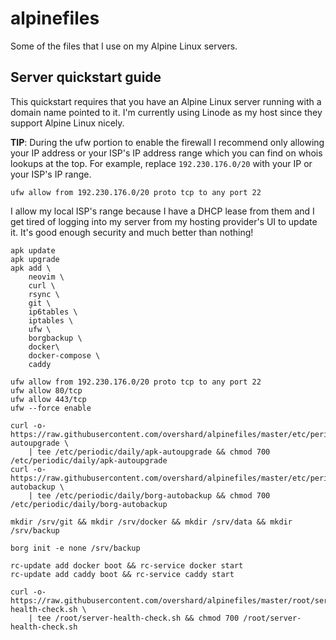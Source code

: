# alpinefiles

Some of the files that I use on my Alpine Linux servers.


## Server quickstart guide

This quickstart requires that you have an Alpine Linux server running with a
domain name pointed to it. I'm currently using Linode as my host since they
support Alpine Linux nicely.

**TIP**: During the ufw portion to enable the firewall I recommend only allowing
your IP address or your ISP's IP address range which you can find on whois
lookups at the top. For example, replace `192.230.176.0/20` with your IP or your
ISP's IP range.

    ufw allow from 192.230.176.0/20 proto tcp to any port 22

I allow my local ISP's range because I have a DHCP lease from them and I get
tired of logging into my server from my hosting provider's UI to update it. It's
good enough security and much better than nothing!

    apk update
    apk upgrade
    apk add \
        neovim \
        curl \
        rsync \
        git \
        ip6tables \
        iptables \
        ufw \
        borgbackup \
        docker\
        docker-compose \
        caddy

    ufw allow from 192.230.176.0/20 proto tcp to any port 22
    ufw allow 80/tcp
    ufw allow 443/tcp
    ufw --force enable

    curl -o- https://raw.githubusercontent.com/overshard/alpinefiles/master/etc/periodic/daily/apk-autoupgrade \
        | tee /etc/periodic/daily/apk-autoupgrade && chmod 700 /etc/periodic/daily/apk-autoupgrade
    curl -o- https://raw.githubusercontent.com/overshard/alpinefiles/master/etc/periodic/daily/borg-autobackup \
        | tee /etc/periodic/daily/borg-autobackup && chmod 700 /etc/periodic/daily/borg-autobackup

    mkdir /srv/git && mkdir /srv/docker && mkdir /srv/data && mkdir /srv/backup

    borg init -e none /srv/backup

    rc-update add docker boot && rc-service docker start
    rc-update add caddy boot && rc-service caddy start

    curl -o- https://raw.githubusercontent.com/overshard/alpinefiles/master/root/server-health-check.sh \
        | tee /root/server-health-check.sh && chmod 700 /root/server-health-check.sh
